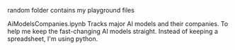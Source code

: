random folder contains my playground files

AiModelsCompanies.ipynb 
Tracks major AI models and their companies. To help me keep the fast-changing AI models straight. Instead of keeping a spreadsheet, I'm using python.

